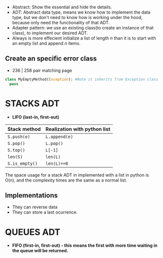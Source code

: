 - Abstract: Show the essential and hide the details.
- ADT: Abstract data type, means we know how to implement the data type, but we don't need to know how is working under the hood, because only need the functionality of that ADT.
- Adapter pattern: we use an existing class(to create an instance of that class), to implement our desired ADT.
- Always is more effecient initialize a list of length *n* than it is to start with an empty list and append *n* items.

## Create an specific error class

- 236 | 258 pair matching page

```py
class MyEmptyMethod(Exception): #Note it inherits from Exception class
  pass
```

# STACKS ADT 

- **LIFO (last-in, first-out)**

|Stack method|Realization with python list|
|---|---|
|`S.push(e)`|`L.append(e)`|
|`S.pop()`|`L.pop()`|
|`S.top()`|`L[-1]`|
|`len(S)`|`len(L)`|
|`S.is_empty()`|`len(L)==0`|
The space usage for a stack ADT in implemented with a list in python is O(n), and the complexity times are the same as a normal list.

## Implementations
- They can reverse data
- They can store a last ocurrence.

# QUEUES ADT

- **FIFO (first-in, first-out) - this means the first with more time waiting in the queue will be returned.**

